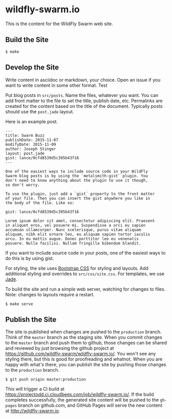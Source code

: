 # wildfly-swarm.io

This is the content for the WildFly Swarm web site.


## Build the Site

    $ make

## Develop the Site

Write content in asciidoc or markdown, your choice. Open an issue if you want
to write content in some other format. Test

Put blog posts in `src/posts`. Name the files, whatever you want. You can add
front matter to the file to set the title, publish date, etc. Permalinks are
created for the content based on the title of the document. Typically posts
should use the `post.jade` layout.

Here is an example post.

    ---
    title: Swarm Buzz
    publishDate: 2015-11-07
    modifyDate: 2015-11-09
    author: Joseph Stinger
    layout: post.jade
    gist: lance/0cfd8539d5c395b43f16
    ---

    One of the easiest ways to include source code in your WildFly
    Swarm blog posts is by using the `metalsmith-gist` plugin. You
    don't need to know anything about the plugin to use it though,
    so don't worry.

    To use the plugin, just add a `gist` property to the front matter
    of your file. Then you can insert the gist anywhere you like in
    the body of the file. Like so:

    gist: lance/0cfd8539d5c395b43f16

    Lorem ipsum dolor sit amet, consectetur adipiscing elit. Praesent
    in aliquet eros, vel posuere mi. Suspendisse a orci eu sapien
    accumsan ullamcorper. Nunc scelerisque, purus vitae aliquam
    aliquam, nibh elit ornare leo, eu aliquam sapien tortor iaculis
    arcu. In eu mattis augue. Donec porttitor leo eu venenatis
    posuere. Nulla facilisi. Nullam fringilla bibendum blandit.

If you want to include source code in your posts, one of the easiest ways to
do this is by using gist.

For styling, the site uses [Bootstrap CSS](http://getbootstrap.com) for styling
and layouts. Add additional styling and overrides to `src/css/site.css`. For
templates, we use [Jade](http://jade-lang.com/).

To build the site and run a simple web server, watching for changes to files.
Note: changes to layouts require a restart.

    $ make serve

## Publish the Site

The site is published when changes are pushed to the `production` branch.
Think of the `master` branch as the staging site. When you commit changes
to the `master` branch and push them to github, those changes can be shared
and reviewed by just browsing the github project at
https://github.com/wildfly-swarm/wildfly-swarm.io/. You won't see any styling
there, but this is good for proofreading and whatnot. When you are happy
with what's there, you can publish the site by pushing those changes to
the `production` branch.

    $ git push origin master:production

This will trigger a CI build at https://projectodd.ci.cloudbees.com/job/wildfly-swarm.io/.
If the build completes successfully, the generated site content will be pushed to
the `gh-pages` branch on github.com, and GitHub Pages will serve the new content at
http://wildfly-swarm.io.
